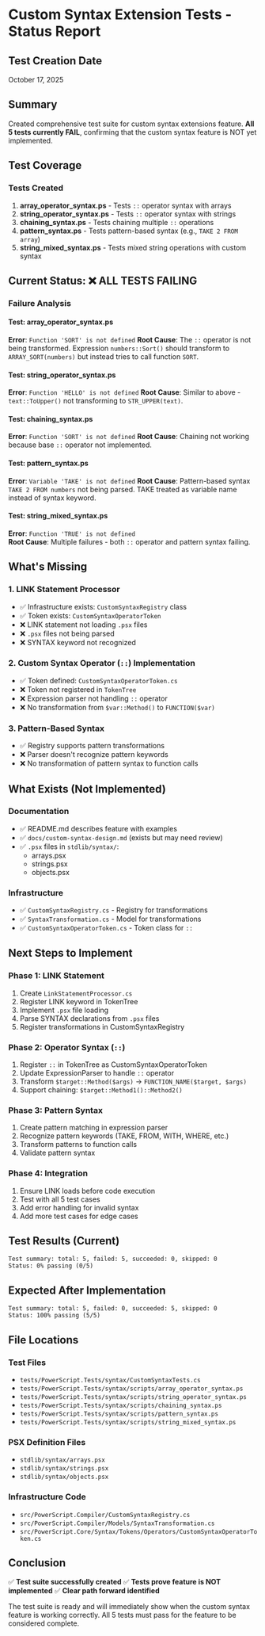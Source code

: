 # Custom Syntax Extension Tests - Status Report

## Test Creation Date
October 17, 2025

## Summary
Created comprehensive test suite for custom syntax extensions feature. **All 5 tests currently FAIL**, confirming that the custom syntax feature is NOT yet implemented.

## Test Coverage

### Tests Created
1. **array_operator_syntax.ps** - Tests `::` operator syntax with arrays
2. **string_operator_syntax.ps** - Tests `::` operator syntax with strings  
3. **chaining_syntax.ps** - Tests chaining multiple `::` operations
4. **pattern_syntax.ps** - Tests pattern-based syntax (e.g., `TAKE 2 FROM array`)
5. **string_mixed_syntax.ps** - Tests mixed string operations with custom syntax

## Current Status: ❌ ALL TESTS FAILING

### Failure Analysis

#### Test: array_operator_syntax.ps
**Error**: `Function 'SORT' is not defined`
**Root Cause**: The `::` operator is not being transformed. Expression `numbers::Sort()` should transform to `ARRAY_SORT(numbers)` but instead tries to call function `SORT`.

#### Test: string_operator_syntax.ps  
**Error**: `Function 'HELLO' is not defined`
**Root Cause**: Similar to above - `text::ToUpper()` not transforming to `STR_UPPER(text)`.

#### Test: chaining_syntax.ps
**Error**: `Function 'SORT' is not defined`
**Root Cause**: Chaining not working because base `::` operator not implemented.

#### Test: pattern_syntax.ps
**Error**: `Variable 'TAKE' is not defined`
**Root Cause**: Pattern-based syntax `TAKE 2 FROM numbers` not being parsed. TAKE treated as variable name instead of syntax keyword.

#### Test: string_mixed_syntax.ps
**Error**: `Function 'TRUE' is not defined`  
**Root Cause**: Multiple failures - both `::` operator and pattern syntax failing.

## What's Missing

### 1. LINK Statement Processor
- ✅ Infrastructure exists: `CustomSyntaxRegistry` class
- ✅ Token exists: `CustomSyntaxOperatorToken` 
- ❌ LINK statement not loading `.psx` files
- ❌ `.psx` files not being parsed
- ❌ SYNTAX keyword not recognized

### 2. Custom Syntax Operator (`::`) Implementation
- ✅ Token defined: `CustomSyntaxOperatorToken.cs`
- ❌ Token not registered in `TokenTree`
- ❌ Expression parser not handling `::` operator
- ❌ No transformation from `$var::Method()` to `FUNCTION($var)`

### 3. Pattern-Based Syntax
- ✅ Registry supports pattern transformations
- ❌ Parser doesn't recognize pattern keywords
- ❌ No transformation of pattern syntax to function calls

## What Exists (Not Implemented)

### Documentation
- ✅ README.md describes feature with examples
- ✅ `docs/custom-syntax-design.md` (exists but may need review)
- ✅ `.psx` files in `stdlib/syntax/`:
  - arrays.psx
  - strings.psx  
  - objects.psx

### Infrastructure
- ✅ `CustomSyntaxRegistry.cs` - Registry for transformations
- ✅ `SyntaxTransformation.cs` - Model for transformations
- ✅ `CustomSyntaxOperatorToken.cs` - Token class for `::`

## Next Steps to Implement

### Phase 1: LINK Statement
1. Create `LinkStatementProcessor.cs` 
2. Register LINK keyword in TokenTree
3. Implement `.psx` file loading
4. Parse SYNTAX declarations from `.psx` files
5. Register transformations in CustomSyntaxRegistry

### Phase 2: Operator Syntax (`::`)
1. Register `::` in TokenTree as CustomSyntaxOperatorToken
2. Update ExpressionParser to handle `::` operator
3. Transform `$target::Method($args)` → `FUNCTION_NAME($target, $args)`
4. Support chaining: `$target::Method1()::Method2()`

### Phase 3: Pattern Syntax
1. Create pattern matching in expression parser
2. Recognize pattern keywords (TAKE, FROM, WITH, WHERE, etc.)
3. Transform patterns to function calls
4. Validate pattern syntax

### Phase 4: Integration
1. Ensure LINK loads before code execution
2. Test with all 5 test cases
3. Add error handling for invalid syntax
4. Add more test cases for edge cases

## Test Results (Current)

```
Test summary: total: 5, failed: 5, succeeded: 0, skipped: 0
Status: 0% passing (0/5)
```

## Expected After Implementation

```
Test summary: total: 5, failed: 0, succeeded: 5, skipped: 0  
Status: 100% passing (5/5)
```

## File Locations

### Test Files
- `tests/PowerScript.Tests/syntax/CustomSyntaxTests.cs`
- `tests/PowerScript.Tests/syntax/scripts/array_operator_syntax.ps`
- `tests/PowerScript.Tests/syntax/scripts/string_operator_syntax.ps`
- `tests/PowerScript.Tests/syntax/scripts/chaining_syntax.ps`
- `tests/PowerScript.Tests/syntax/scripts/pattern_syntax.ps`
- `tests/PowerScript.Tests/syntax/scripts/string_mixed_syntax.ps`

### PSX Definition Files  
- `stdlib/syntax/arrays.psx`
- `stdlib/syntax/strings.psx`
- `stdlib/syntax/objects.psx`

### Infrastructure Code
- `src/PowerScript.Compiler/CustomSyntaxRegistry.cs`
- `src/PowerScript.Compiler/Models/SyntaxTransformation.cs`
- `src/PowerScript.Core/Syntax/Tokens/Operators/CustomSyntaxOperatorToken.cs`

## Conclusion

✅ **Test suite successfully created**
✅ **Tests prove feature is NOT implemented**
✅ **Clear path forward identified**

The test suite is ready and will immediately show when the custom syntax feature is working correctly. All 5 tests must pass for the feature to be considered complete.
